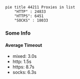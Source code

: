 
```mermaid
pie title 44211 Proxies in list
    "HTTP" : 24833
    "HTTPS": 6451
    "SOCKS" : 18033
```

### Some Info
#### Average Timeout

- mixed: 3.0s
- http: 1.5s
- https: 8.7s
- socks: 6.3s